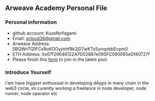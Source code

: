## Arweave Academy Personal File

### Personal information

- github account: KuzeNoYagami
- Email: xcloud36@gmail.com
- Arweave Address: 5BQWnTQ1FCxRoKOOyjmhf9k2jD7wKTsSynqobbEcpm0
- ETH Address: 0x07f29646122A7D02887e095FC090065eDf40727f
- Please finish this [form](https://docs.google.com/forms/d/e/1FAIpQLSfWA5fIIcBgmRppm3jNz5vmf9Mai_QMVil-2pO4r7YKn_Zhtw/viewform?usp=sf_link) to join in the talent pool.

### Introduce Yourself
 i'am have biggest enthusiast in developing dApps in many chain in the web3 circle, im curently working a freelance in node developer, node runner, node operator etc
